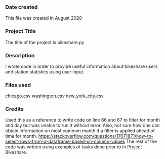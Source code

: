 ### Date created
This file was created in August 2020

### Project Title
The title of the project is bikeshare.py

### Description
I wrote code in order to provide useful information about bikeshare users and station statistics using user input.

### Files used
chicago.csv
washington.csv
new_york_city.csv

### Credits
Used this as a reference to write code on line 66 and 67 to filter for month and day but was unable to run it without error. Also, not sure how one can obtain information on most common month if a filter is applied ahead of time for month.
https://stackoverflow.com/questions/17071871/how-to-select-rows-from-a-dataframe-based-on-column-values
The rest of the code was written using examples of tasks done prior to in Project Bikeshare.

